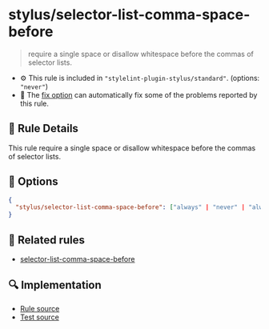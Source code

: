 # stylus/selector-list-comma-space-before

> require a single space or disallow whitespace before the commas of selector lists.

- :gear: This rule is included in `"stylelint-plugin-stylus/standard"`. (options: `"never"`)
- :wrench: The [fix option](https://stylelint.io/user-guide/usage/options#fix) can automatically fix some of the problems reported by this rule.

## :book: Rule Details

This rule require a single space or disallow whitespace before the commas of selector lists.

## :wrench: Options

```json
{
  "stylus/selector-list-comma-space-before": ["always" | "never" | "always-single-line" | "never-single-line"]
}
```

## :couple: Related rules

- [selector-list-comma-space-before]

[selector-list-comma-space-before]: https://stylelint.io/user-guide/rules/selector-list-comma-space-before

## :mag: Implementation

- [Rule source](https://github.com/ota-meshi/stylelint-plugin-stylus/blob/master/lib/rules/selector-list-comma-space-before.js)
- [Test source](https://github.com/ota-meshi/stylelint-plugin-stylus/blob/master/tests/lib/rules/selector-list-comma-space-before.js)

